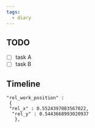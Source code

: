 ```yaml
---
tags:
  - diary
---
```



## TODO

- [ ] task A
- [ ] task B

## Timeline
```
"rel_work_position" :
 { 
 "rel_x" : 0.5524397083567022,
  "rel_y" : 0.5443668993020937
   },
```